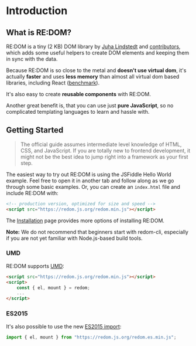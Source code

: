# Introduction

## What is RE:DOM?

RE:DOM is a tiny (2 KB) DOM library by [Juha Lindstedt](https://pakastin.fi) and [contributors](https://github.com/redom/redom/graphs/contributors), which adds some useful helpers to create DOM elements and keeping them in sync with the data.

Because RE:DOM is so close to the metal and **doesn't use virtual dom**, it's actually **faster** and uses **less memory** than almost all virtual dom based libraries, including React ([benchmark](http://www.stefankrause.net/js-frameworks-benchmark7/table.html)).

It's also easy to create **reusable components** with RE:DOM.

Another great benefit is, that you can use just **pure JavaScript**, so no complicated templating languages to learn and hassle with.

## Getting Started

> The official guide assumes intermediate level knowledge of HTML, CSS, and JavaScript.
If you are totally new to frontend development, it might not be the best idea to jump right into a framework as your first step.

The easiest way to try out RE:DOM is using the JSFiddle Hello World example.
Feel free to open it in another tab and follow along as we go through some basic examples. Or, you can create an `index.html` file and include RE:DOM with:

```html
<!-- production version, optimized for size and speed -->
<script src="https://redom.js.org/redom.min.js"></script>
```


The [Installation](/#installation) page provides more options of installing RE:DOM.

**Note:** We do not recommend that beginners start with redom-cli, especially if you are not yet familiar with Node.js-based build tools.

### UMD

RE:DOM supports [UMD](https://github.com/umdjs/umd):

```html
<script src="https://redom.js.org/redom.min.js"></script>
<script>
    const { el, mount } = redom;
    ...
</script>
```

### ES2015

It's also possible to use the new [ES2015 import](https://developer.mozilla.org/en-US/docs/Web/JavaScript/Reference/Statements/import):

```js
import { el, mount } from "https://redom.js.org/redom.es.min.js";
```

